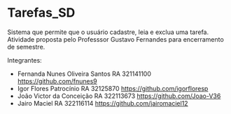 # Tarefas_SD

Sistema que permite que o usuário cadastre, leia e exclua uma tarefa.
Atividade proposta pelo Professsor Gustavo Fernandes para encerramento de semestre.

Integrantes:
- Fernanda Nunes Oliveira Santos RA 321141100 https://github.com/fnunes9
- Igor Flores Patrocínio RA 32125870 https://github.com/igorfloresp
- João Victor da Conceição RA 322113673 https://github.com/Joao-V36
- Jairo Maciel RA 322116114 https://github.com/jairomaciel12
